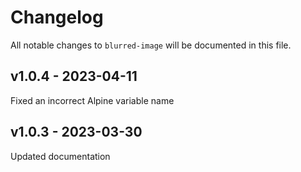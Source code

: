 # Changelog

All notable changes to `blurred-image` will be documented in this file.

## v1.0.4 - 2023-04-11

Fixed an incorrect Alpine variable name

## v1.0.3 - 2023-03-30

Updated documentation
